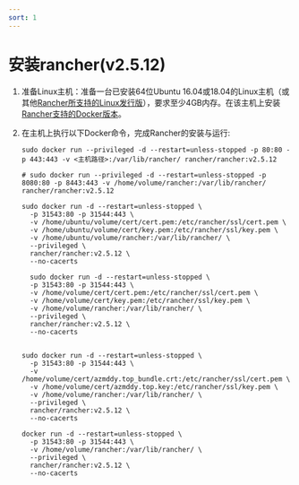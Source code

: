 ```yaml
---
sort: 1
---
```


# 安装rancher(v2.5.12)

1. 准备Linux主机：准备一台已安装64位Ubuntu 16.04或18.04的Linux主机（或其他[Rancher所支持的Linux发行版](https://rancher.com/support-maintenance-terms/all-supported-versions/rancher-v2.3.4/)），要求至少4GB内存。在该主机上安装[Rancher支持的Docker版本](https://rancher.com/support-maintenance-terms/all-supported-versions/rancher-v2.3.4/)。

2. 在主机上执行以下Docker命令，完成Rancher的安装与运行:

   ```shell
   sudo docker run --privileged -d --restart=unless-stopped -p 80:80 -p 443:443 -v <主机路径>:/var/lib/rancher/ rancher/rancher:v2.5.12
   
   # sudo docker run --privileged -d --restart=unless-stopped -p 8080:80 -p 8443:443 -v /home/volume/rancher:/var/lib/rancher/ rancher/rancher:v2.5.12
   
   sudo docker run -d --restart=unless-stopped \
     -p 31543:80 -p 31544:443 \
     -v /home/ubuntu/volume/cert/cert.pem:/etc/rancher/ssl/cert.pem \
     -v /home/ubuntu/volume/cert/key.pem:/etc/rancher/ssl/key.pem \
     -v /home/ubuntu/volume/rancher:/var/lib/rancher/ \
     --privileged \
     rancher/rancher:v2.5.12 \
     --no-cacerts
     
     sudo docker run -d --restart=unless-stopped \
     -p 31543:80 -p 31544:443 \
     -v /home/volume/cert/cert.pem:/etc/rancher/ssl/cert.pem \
     -v /home/volume/cert/key.pem:/etc/rancher/ssl/key.pem \
     -v /home/volume/rancher:/var/lib/rancher/ \
     --privileged \
     rancher/rancher:v2.5.12 \
     --no-cacerts
     
     
   sudo docker run -d --restart=unless-stopped \
     -p 31543:80 -p 31544:443 \
     -v /home/volume/cert/azmddy.top_bundle.crt:/etc/rancher/ssl/cert.pem \
     -v /home/volume/cert/azmddy.top.key:/etc/rancher/ssl/key.pem \
     -v /home/volume/rancher:/var/lib/rancher/ \
     --privileged \
     rancher/rancher:v2.5.12 \
     --no-cacerts
     
   docker run -d --restart=unless-stopped \
     -p 31543:80 -p 31544:443 \
     -v /home/volume/rancher:/var/lib/rancher/ \
     --privileged \
     rancher/rancher:v2.5.12 \
     --no-cacerts
   ```
   
   